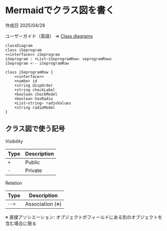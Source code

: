 # Mermaidでクラス図を書く

作成日 2025/04/28

ユーザーガイド（英語） => [Class diagrams](https://mermaid.js.org/syntax/classDiagram.html)

```mermaid
classDiagram
class iSeprogram
<<interface>> iSeprogram
iSeprogram : +List~iSeprogramRow~ seprogramRows
iSeprogram <-- iSeprogramRow

class iSeprogramRow {
    <<interface>>
    +number id
    +string dispOrder
    +string checkLabel
    +boolean checkModel
    +boolean hasRadio
    +List~string~ radioValues
    +string radioModel
}
```

## クラス図で使う記号

Visibility

Type | Description
----|------
`+` | Public
`-` | Private

Relation

Type | Description
----|------
`-->` | Association (※)

※ 直接アソシエーション: オブジェクトがフィールドにある別のオブジェクトを含む場合に限る
